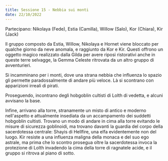 ```yaml
---
title: Sessione 15 - Nebbia sui monti
date: 22/10/2022
---
```

Partecipano: Nikolaya (Fede), Estia (Camilla), Willow (Salo), Kor (Chiara), Kir (Jack)

Il gruppo composto da Estia, Willow, Nikolaya e Hornet viene bloccato per qualche giorno da neve anomala, e raggiunto da Kor e Kir. Questi offrono un oggetto magico realizzato dalla Gilda per avere riposi ristorativi anche in queste terre selvagge, la Gemma Celeste ritrovata da un altro gruppo di avventurieri.

Si incamminano per i monti, dove una strana nebbia che influenza lo spazio gli permette paradossalmente di andare più veloce. Là si scontrano con apparizioni irreali di pirati.

Proseguendo, incontrano degli hobgoblin cultisti di Lolth di vedetta, e alcuni avvisano la base. 

Infine, arrivano alla torre, stranamente un misto di antico e moderno nell'aspetto e attualmente insediata da un accampamento dei suddetti hobgoblin cultisti. Trovano un modo di andare in cima alla torre evitando le misure di sicurezza goblinoidi, ma trovano davanti la guardia del corpo della sacerdotessa centrale: Shayis di Hellfire, una elfa evidentemente non del luogo. Kir resiste a una influenza maligna della monaca e del suo ego astrale, ma prima che lo scontro prosegua oltre la sacerdotessa invoca la protezione di Lolth invadendo la cima della torre di ragnatele acide, e il gruppo si ritrova al piano di sotto.